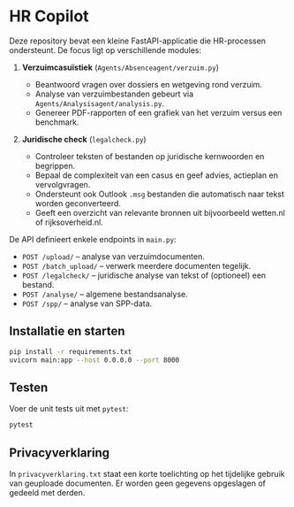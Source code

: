 # HR Copilot

Deze repository bevat een kleine FastAPI-applicatie die HR-processen ondersteunt. De focus ligt op verschillende modules:

1. **Verzuimcasuïstiek** (`Agents/Absenceagent/verzuim.py`)
   - Beantwoord vragen over dossiers en wetgeving rond verzuim.
   - Analyse van verzuimbestanden gebeurt via `Agents/Analysisagent/analysis.py`.
   - Genereer PDF-rapporten of een grafiek van het verzuim versus een benchmark.

2. **Juridische check** (`legalcheck.py`)
   - Controleer teksten of bestanden op juridische kernwoorden en begrippen.
   - Bepaal de complexiteit van een casus en geef advies, actieplan en vervolgvragen.
   - Ondersteunt ook Outlook `.msg` bestanden die automatisch naar tekst worden geconverteerd.
   - Geeft een overzicht van relevante bronnen uit bijvoorbeeld wetten.nl of rijksoverheid.nl.

De API definieert enkele endpoints in `main.py`:

- `POST /upload/` – analyse van verzuimdocumenten.
- `POST /batch_upload/` – verwerk meerdere documenten tegelijk.
- `POST /legalcheck/` – juridische analyse van tekst of (optioneel) een bestand.
- `POST /analyse/` – algemene bestandsanalyse.
- `POST /spp/` – analyse van SPP-data.

## Installatie en starten

```bash
pip install -r requirements.txt
uvicorn main:app --host 0.0.0.0 --port 8000
```

## Testen

Voer de unit tests uit met `pytest`:

```bash
pytest
```

## Privacyverklaring

In `privacyverklaring.txt` staat een korte toelichting op het tijdelijke gebruik van geuploade documenten. Er worden geen gegevens opgeslagen of gedeeld met derden.
